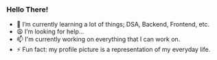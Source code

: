 ### Hello There! 

- 🌱 I’m currently learning a lot of things; DSA, Backend, Frontend, etc.
- 😩 I’m looking for help...
- 📫 I'm currently working on everything that I can work on.
- ⚡ Fun fact: my profile picture is a representation of my everyday life.
<!--
**revenair/revenair** is a ✨ _special_ ✨ repository because its `README.md` (this file) appears on your GitHub profile.

Here are some ideas to get you started:

- 🔭 I’m currently working on ...
- 🌱 I’m currently learning ...
- 👯 I’m looking to collaborate on ...
- 🤔 I’m looking for help with ...
- 💬 Ask me about ...
- 📫 How to reach me: ...
- 😄 Pronouns: ...
- ⚡ Fun fact: ...
-->
